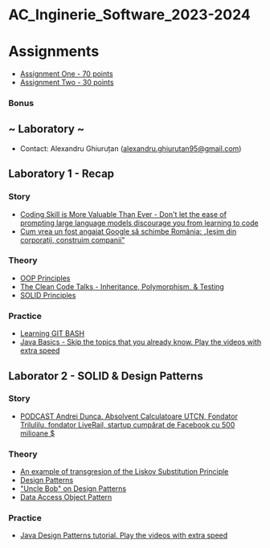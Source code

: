 # AC_Inginerie_Software_2023-2024

# Assignments
 - [Assignment One - 70 points](https://github.com/AlexandruGH/AC_Inginerie_Software_2020-2021/blob/master/Assignments/Assignment1.pdf)
 - [Assignment Two - 30 points](https://github.com/AlexandruGH/AC_Inginerie_Software_2020-2021/tree/master/Assignments/Assignment2.pdf)
 ### Bonus
 
## ~ Laboratory ~

- Contact: Alexandru Ghiuruțan (alexandru.ghiurutan95@gmail.com)

## Laboratory 1 - Recap

### Story

- [Coding Skill is More Valuable Than Ever - Don't let the ease of prompting large language models discourage you from learning to code]([https://towardsdatascience.com/machine-learning-engineers-will-not-exist-in-10-years-c9cbbf4472f3](https://www.deeplearning.ai/the-batch/coding-skill-is-more-valuable-than-ever/))
- [Cum vrea un fost angajat Google să schimbe România: „Ieşim din corporaţii, construim companii”](https://adevarul.ro/locale/cluj-napoca/cum-vrea-fost-angajat-google-schimbe-romania-iesim-corporatii-construim-companii-1_5f0326c45163ec4271b33633/index.html)

### Theory

- [OOP Principles](https://www.freecodecamp.org/news/object-oriented-programming-concepts-21bb035f7260/)
- [The Clean Code Talks - Inheritance, Polymorphism, & Testing](https://www.youtube.com/watch?v=4F72VULWFvc)
- [SOLID Principles](https://hackernoon.com/solid-principles-made-easy-67b1246bcdf)

### Practice

- [Learning GIT BASH](https://up1.github.io/git-guide/index.html)
- [Java Basics - Skip the topics that you already know. Play the videos with extra speed](https://www.youtube.com/playlist?list=PL9DF6E4B45C36D411)


## Laborator 2 - SOLID & Design Patterns

### Story
- [PODCAST Andrei Dunca. Absolvent Calculatoare UTCN, Fondator Trilulilu, fondator LiveRail, startup cumpărat de Facebook cu 500 milioane $](https://www.youtube.com/watch?v=Z0RWeMWriAE&t=1260s)

### Theory
- [An example of transgresion of the Liskov Substitution Principle](https://www.oodesign.com/liskov-s-substitution-principle.html)
- [Design Patterns](https://refactoring.guru/design-patterns)
- ["Uncle Bob" on Design Patterns](http://blog.cleancoder.com/uncle-bob/2014/06/30/ALittleAboutPatterns.html)
- [Data Access Object Pattern](https://www.tutorialspoint.com/design_pattern/data_access_object_pattern.htm)


### Practice
 - [Java Design Patterns tutorial. Play the videos with extra speed](https://www.youtube.com/playlist?list=PLtTVgBdymZBjtal6O9bw1esdLFiF73hdz)



